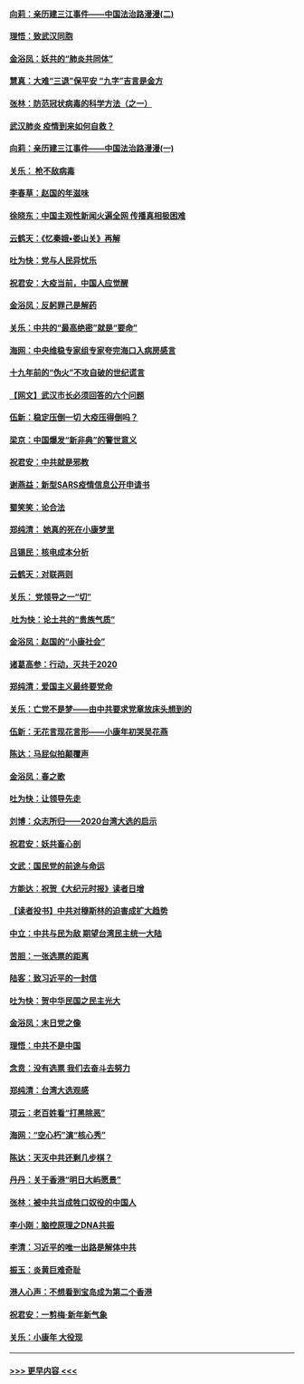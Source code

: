 #### [向莉：亲历建三江事件——中国法治路漫漫(二)](../pages/nsc993/n11829102.md?t=01310133) 
#### [理悟：致武汉同胞](../pages/nsc993/n11831522.md?t=01310133) 
#### [金浴凤：妖共的“肺炎共同体”](../pages/nsc993/n11829448.md?t=01310133) 
#### [慧真：大难“三退”保平安 “九字”吉言是金方](../pages/nsc993/n11829501.md?t=01310133) 
#### [张林：防范冠状病毒的科学方法（之一）](../pages/nsc993/n11828618.md?t=01310133) 
#### [武汉肺炎 疫情到来如何自救？](../pages/nsc993/n11827632.md?t=01310133) 
#### [向莉：亲历建三江事件——中国法治路漫漫(一)](../pages/nsc993/n11827190.md?t=01310133) 
#### [关乐： 枪不敌病毒](../pages/nsc993/n11826746.md?t=01310133) 
#### [李春草：赵国的年滋味](../pages/nsc993/n11826321.md?t=01310133) 
#### [徐晓东：中国主观性新闻火遍全网 传播真相极困难](../pages/nsc993/n11826508.md?t=01310133) 
#### [云鹤天：《忆秦娥▪娄山关》再解](../pages/nsc993/n11824682.md?t=01310133) 
#### [吐为快：党与人民异忧乐](../pages/nsc993/n11824660.md?t=01310133) 
#### [祝君安：大疫当前，中国人应觉醒](../pages/nsc993/n11821946.md?t=01310133) 
#### [金浴凤：反躬罪己是解药](../pages/nsc993/n11820280.md?t=01310133) 
#### [关乐：中共的“最高绝密”就是“要命”](../pages/nsc993/n11816946.md?t=01310133) 
#### [海网：中央维稳专家组专家夸完海口入病房感言](../pages/nsc993/n11815138.md?t=01310133) 
#### [十九年前的“伪火”不攻自破的世纪谎言](../pages/nsc993/n11813238.md?t=01310133) 
#### [【网文】武汉市长必须回答的六个问题](../pages/nsc993/n11813848.md?t=01310133) 
#### [伍新：稳定压倒一切 大疫压得倒吗？](../pages/nsc993/n11812634.md?t=01310133) 
#### [梁京：中国爆发“新非典”的警世意义](../pages/nsc993/n11812554.md?t=01310133) 
#### [祝君安：中共就是邪教](../pages/nsc993/n11812431.md?t=01310133) 
#### [谢燕益：新型SARS疫情信息公开申请书](../pages/nsc993/n11808840.md?t=01310133) 
#### [蜀笑笑：论合法](../pages/nsc993/n11808064.md?t=01310133) 
#### [郑纯清： 她真的死在小康梦里](../pages/nsc993/n11806623.md?t=01310133) 
#### [吕锡民：核电成本分析](../pages/nsc993/n11806284.md?t=01310133) 
#### [云鹤天：对联两则](../pages/nsc993/n11805957.md?t=01310133) 
#### [关乐： 党领导之一“切”](../pages/nsc993/n11804505.md?t=01310133) 
#### [ 吐为快：论土共的“贵族气质”](../pages/nsc993/n11804490.md?t=01310133) 
#### [金浴凤：赵国的“小康社会”](../pages/nsc993/n11804452.md?t=01310133) 
#### [诸葛高参：行动，灭共于2020](../pages/nsc993/n11804120.md?t=01310133) 
#### [郑纯清：爱国主义最终要党命](../pages/nsc993/n11802197.md?t=01310133) 
#### [关乐：亡党不是梦——由中共要求党章放床头想到的](../pages/nsc993/n11802156.md?t=01310133) 
#### [伍新：无花言现花言形——小康年初哭吴花燕](../pages/nsc993/n11800044.md?t=01310133) 
#### [陈达：马屁似拍颠覆声](../pages/nsc993/n11800010.md?t=01310133) 
#### [金浴凤：春之歌](../pages/nsc993/n11797687.md?t=01310133) 
#### [吐为快：让领导先走](../pages/nsc993/n11797512.md?t=01310133) 
#### [刘博：众志所归——2020台湾大选的启示](../pages/nsc993/n11796878.md?t=01310133) 
#### [祝君安：妖共畜心剖](../pages/nsc993/n11794273.md?t=01310133) 
#### [文武：国民党的前途与命运](../pages/nsc993/n11794198.md?t=01310133) 
#### [方能达：祝贺《大纪元时报》读者日增](../pages/nsc993/n11793807.md?t=01310133) 
#### [【读者投书】中共对穆斯林的迫害成扩大趋势](../pages/nsc993/n11791371.md?t=01310133) 
#### [中立：中共与民为敌 期望台湾民主统一大陆](../pages/nsc993/n11790392.md?t=01310133) 
#### [苦胆：一张选票的距离](../pages/nsc993/n11788914.md?t=01310133) 
#### [陆客：致习近平的一封信](../pages/nsc993/n11788867.md?t=01310133) 
#### [吐为快：贺中华民国之民主光大](../pages/nsc993/n11788618.md?t=01310133) 
#### [金浴凤：末日党之像](../pages/nsc993/n11787475.md?t=01310133) 
#### [理悟：中共不是中国](../pages/nsc993/n11787463.md?t=01310133) 
#### [念贲：没有选票  我们去奋斗去努力](../pages/nsc993/n11787398.md?t=01310133) 
#### [郑纯清：台湾大选观感](../pages/nsc993/n11786210.md?t=01310133) 
#### [项云：老百姓看“打黑除恶”](../pages/nsc993/n11785398.md?t=01310133) 
#### [海网：“空心朽”演“核心秀”](../pages/nsc993/n11783874.md?t=01310133) 
#### [陈达：天灭中共还剩几步棋？](../pages/nsc993/n11783719.md?t=01310133) 
#### [丹丹：关于香港“明日大屿愿景”](../pages/nsc993/n11783273.md?t=01310133) 
#### [张林：被中共当成牲口奴役的中国人](../pages/nsc993/n11782397.md?t=01310133) 
#### [李小刚：脑控原理之DNA共振](../pages/nsc993/n11780962.md?t=01310133) 
#### [李清：习近平的唯一出路是解体中共](../pages/nsc993/n11780866.md?t=01310133) 
#### [振玉：炎黄巨难奇耻](../pages/nsc993/n11779632.md?t=01310133) 
#### [港人心声：不想看到宝岛成为第二个香港](../pages/nsc993/n11778817.md?t=01310133) 
#### [祝君安：一剪梅‧新年新气象](../pages/nsc993/n11776340.md?t=01310133) 
#### [关乐：小康年 大役现](../pages/nsc993/n11774213.md?t=01310133) 

----
#### [ >>> 更早内容 <<< ](../indexes/nsc993-earlier.md)

